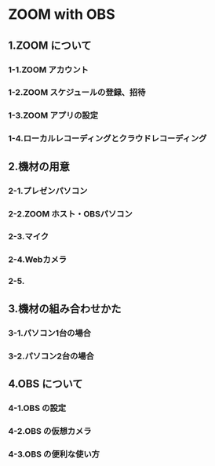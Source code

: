 # ZOOM with OBS
## 1.ZOOM について
### 1-1.ZOOM アカウント
### 1-2.ZOOM スケジュールの登録、招待
### 1-3.ZOOM アプリの設定
### 1-4.ローカルレコーディングとクラウドレコーディング
## 2.機材の用意
### 2-1.プレゼンパソコン
### 2-2.ZOOM ホスト・OBSパソコン
### 2-3.マイク
### 2-4.Webカメラ
### 2-5.
## 3.機材の組み合わせかた
### 3-1.パソコン1台の場合
### 3-2.パソコン2台の場合
## 4.OBS について
### 4-1.OBS の設定
### 4-2.OBS の仮想カメラ
### 4-3.OBS の便利な使い方 